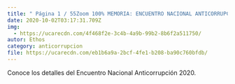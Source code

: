 ```yaml
---
title: " Página 1 / 55Zoom 100% MEMORIA: ENCUENTRO NACIONAL ANTICORRUPCIÓN 2020"
date: 2020-10-02T03:17:31.709Z
img:
  - https://ucarecdn.com/4f468f2e-3c4b-4a9b-99b2-8b6f2a511750/
autor: Ethos
category: anticorrupcion
file: https://ucarecdn.com/eb1b6a9a-2bcf-4fe1-b208-ba90c760bfdb/
---
```

<!--StartFragment-->

Conoce los detalles del Encuentro Nacional Anticorrupción 2020.

<!--EndFragment-->